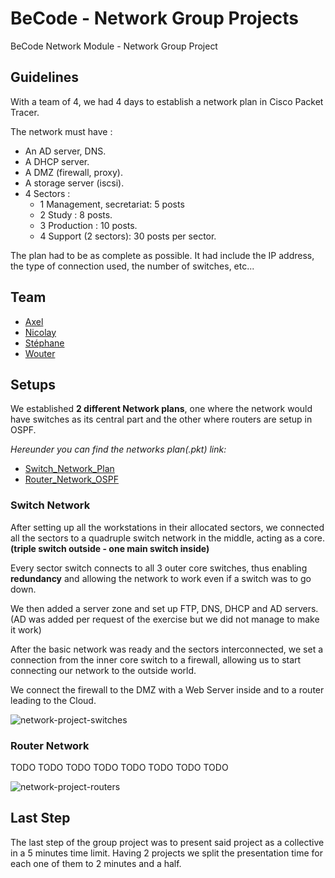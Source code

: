 # BeCode - Network Group Projects

BeCode Network Module - Network Group Project

## Guidelines

With a team of 4, we had 4 days to establish a network plan in Cisco Packet Tracer.

The network must have :
- An AD server, DNS.
- A DHCP server.
- A DMZ (firewall, proxy).
- A storage server (iscsi).
- 4 Sectors :
    - 1 Management, secretariat: 5 posts
    - 2 Study : 8 posts.
    - 3 Production : 10 posts.
    - 4 Support (2 sectors): 30 posts per sector.

The plan had to be as complete as possible. It had include the IP address, the type of connection used, the number of switches, etc...

## Team

- [Axel](https://github.com/Crucius96)
- [Nicolay](https://github.com/yadrychnikovNicolay)
- [Stéphane](https://github.com/RombinatoR)
- [Wouter](https://github.com/Hyamoto)

## Setups

We established **2 different Network plans**, one where the network would have switches as its central part and the other where routers are setup in OSPF.

_Hereunder you can find the networks plan(.pkt) link:_

- [Switch_Network_Plan](https://github.com/Crucius96/Becode-Projects/blob/master/Group_Network_Project/Switch-Network-Plan.pkt)
- [Router_Network_OSPF](https://github.com/Crucius96/Becode-Projects/blob/master/Group_Network_Project/Router-Network-OSPF.pkt)


### Switch Network

After setting up all the workstations in their allocated sectors, we connected all the sectors to a quadruple switch network in the middle, acting as a core. **(triple switch outside - one main switch inside)**

Every sector switch connects to all 3 outer core switches, thus enabling **redundancy** and allowing the network to work even if a switch was to go down.

We then added a server zone and set up FTP, DNS, DHCP and AD servers. (AD was added per request of the exercise but we did not manage to make it work)

After the basic network was ready and the sectors interconnected, we set a connection from the inner core switch to a firewall, allowing us to start connecting our network to the outside world.

We connect the firewall to the DMZ with a Web Server inside and to a router leading to the Cloud.


![network-project-switches](https://github.com/Crucius96/Becode-Projects/assets/130939051/a8d7136e-c9b9-42d0-831c-3ad13dc70551)

### Router Network

TODO TODO TODO TODO TODO TODO TODO TODO

![network-project-routers](https://github.com/Crucius96/Becode-Projects/assets/130939051/532c0c4b-ced1-4ede-8f61-e5c25f48d6b0)

## Last Step

The last step of the group project was to present said project as a collective in a 5 minutes time limit. Having 2 projects we split the presentation time for each one of them to 2 minutes and a half.

